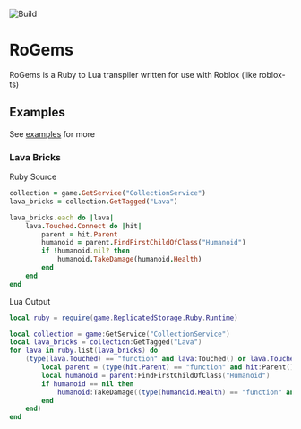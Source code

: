 ![Build](https://github.com/R-unic/RoGems/actions/workflows/main.yml/badge.svg)
# RoGems
RoGems is a Ruby to Lua transpiler written for use with Roblox (like roblox-ts)


## Examples
See <a href="https://github.com/R-unic/RoGems/tree/master/examples">examples</a> for more

### Lava Bricks
Ruby Source
```rb
collection = game.GetService("CollectionService")
lava_bricks = collection.GetTagged("Lava")

lava_bricks.each do |lava|
    lava.Touched.Connect do |hit|
        parent = hit.Parent
        humanoid = parent.FindFirstChildOfClass("Humanoid")
        if !humanoid.nil? then
            humanoid.TakeDamage(humanoid.Health)
        end
    end
end
```

Lua Output
```lua
local ruby = require(game.ReplicatedStorage.Ruby.Runtime)

local collection = game:GetService("CollectionService")
local lava_bricks = collection:GetTagged("Lava")
for lava in ruby.list(lava_bricks) do
    (type(lava.Touched) == "function" and lava:Touched() or lava.Touched):Connect(function(hit)
        local parent = (type(hit.Parent) == "function" and hit:Parent() or hit.Parent)
        local humanoid = parent:FindFirstChildOfClass("Humanoid")
        if humanoid == nil then
            humanoid:TakeDamage((type(humanoid.Health) == "function" and humanoid:Health() or humanoid.Health))
        end
    end)
end
```
